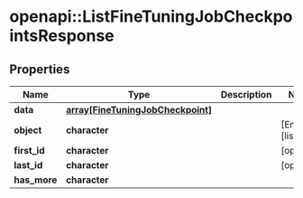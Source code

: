 # openapi::ListFineTuningJobCheckpointsResponse


## Properties
Name | Type | Description | Notes
------------ | ------------- | ------------- | -------------
**data** | [**array[FineTuningJobCheckpoint]**](FineTuningJobCheckpoint.md) |  | 
**object** | **character** |  | [Enum: [list]] 
**first_id** | **character** |  | [optional] 
**last_id** | **character** |  | [optional] 
**has_more** | **character** |  | 


